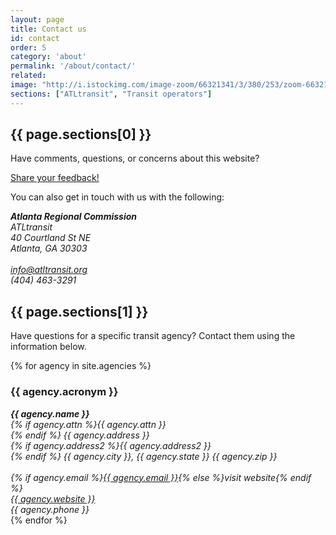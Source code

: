 ```yaml
---
layout: page
title: Contact us
id: contact
order: 5
category: 'about'
permalink: '/about/contact/'
related: 
image: "http://i.istockimg.com/image-zoom/66321341/3/380/253/zoom-66321341-3.jpg"
sections: ["ATLtransit", "Transit operators"]
---
```


## {{ page.sections[0] }}

Have comments, questions, or concerns about this website? 

<a class="btn btn-lg btn-primary" href="/about/feedback">Share your feedback!</a>

You can also get in touch with us with the following:

<address>
	<strong>Atlanta Regional Commission</strong><br>
	ATLtransit<br>
	40 Courtland St NE<br>
	Atlanta, GA 30303<br><br>
	<abbr title="Email"><i class="fa fa-envelope-o"></i></abbr> 
	<a href="mailto:info@atltransit.org">info@atltransit.org</a><br>
	<abbr title="Phone"><i class="fa fa-phone"></i></abbr> (404) 463-3291
</address>


## {{ page.sections[1] }}

Have questions for a specific transit agency? Contact them using the information below.

<div class="row">
	{% for agency in site.agencies %}
		<div class="col-md-4 col-sm-4">
			<h3>{{ agency.acronym }}</h3>
			<address>
				<strong>{{ agency.name }}</strong><br>
				{% if agency.attn %}{{ agency.attn }}<br>{% endif %}
				{{ agency.address }}<br>
				{% if agency.address2 %}{{ agency.address2 }}<br>{% endif %}
				{{ agency.city }}, {{ agency.state }} {{ agency.zip }}<br><br>
				<abbr title="Email"><i class="fa fa-envelope-o"></i></abbr> 
				{% if agency.email %}<a href="mailto:{{ agency.email }}">{{ agency.email }}</a>{% else %}visit website{% endif %}<br>
				<abbr title="Website"><i class="fa fa-laptop"></i></abbr> <a href="{{ agency.website }}" target="_new">{{ agency.website }}</a><br>
				<abbr title="Phone"><i class="fa fa-phone"></i></abbr> {{ agency.phone }}
			</address>
		</div>
	{% endfor %}
</div>